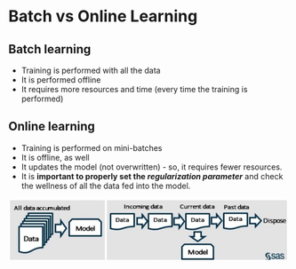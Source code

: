 # Batch vs Online Learning

## Batch learning

* Training is performed with all the data
* It is performed offline
* It requires more resources and time (every time the training is performed)

## Online learning

* Training is performed on mini-batches
* It is offline, as well
* It updates the model (not overwritten) - so, it requires fewer resources.
* It is **important to properly set the&#x20;**_**regularization parameter**_ and check the wellness of all the data fed into the model.

![](<../../.gitbook/assets/image (71).png>)
